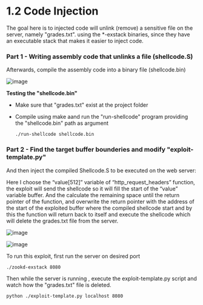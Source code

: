# 1.2 Code Injection

The goal here is to injected code will unlink (remove) a sensitive file on the server, namely
"grades.txt". using the *-exstack binaries, since they have an executable stack that
makes it easier to inject code.

### Part 1 - Writing assembly code that unlinks a file (shellcode.S)

Afterwards, compile the assembly code into a binary file (shellcode.bin)


![image](https://user-images.githubusercontent.com/13490629/217405206-8b65493e-3ce9-498a-877e-9ae5da96d99b.png)

**Testing the "shellcode.bin"**

* Make sure that "grades.txt" exist at the project folder
* Compile using make aand run the "run-shellcode" program providing the "shellcode.bin" path as argument

  ```shell
  ./run-shellcode shellcode.bin
  ```

### Part 2 - Find the target buffer bounderies and modify "exploit-template.py"

And then inject the compiled Shellcode.S to be executed on the web server:

Here I choose the “value[512]” variable of “http\_request\_headers” function, the exploit will send the shellcode so it will fill the start of the “value” variable buffer. And the calculate the remaining space until the return pointer of the function, and overwrite the return pointer with the address of the start of the exploited buffer where the compiled shellcode start and by this the function will return back to itself and execute the shellcode which will delete the grades.txt file from the server.

![image](https://user-images.githubusercontent.com/13490629/217408210-fafb45b9-1873-4791-b883-25e6b2004d34.png)

![image](https://user-images.githubusercontent.com/13490629/217408292-56c0523e-24da-4eb2-9807-dd01034b9f83.png)

To run this exploit, first run the server on desired port

```shell
./zookd-exstack 8080

```

Then while the server is running , execute the exploit-template.py script and watch how the "grades.txt" file is deleted.

```shell
python ./exploit-template.py localhost 8080
```
